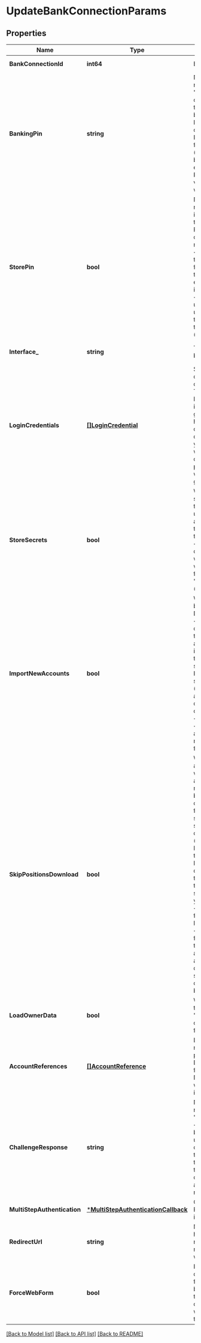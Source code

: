 # UpdateBankConnectionParams

## Properties
Name | Type | Description | Notes
------------ | ------------- | ------------- | -------------
**BankConnectionId** | **int64** | Bank connection identifier | [default to null]
**BankingPin** | **string** | NOTE: This field is deprecated and will be removed at some point. Use &#39;loginCredentials&#39; + &#39;interface&#39; instead. If any of those two fields is used, then the value of this field will be ignored.&lt;br&gt;&lt;br&gt;Online banking PIN. Any symbols are allowed. Max length: 170. If a PIN is stored in the bank connection, then this field may remain unset. If finAPI&#39;s web form is not required and the field is set though then it will always be used (even if there is some other PIN stored in the bank connection). If you want the user to enter a PIN in finAPI&#39;s web form even when a PIN is stored, then just set the field to any value, so that the service recognizes that you wish to use the web form flow. | [optional] [default to null]
**StorePin** | **bool** | NOTE: This field is deprecated and will be removed at some point. Use &#39;storeSecrets&#39; instead.&lt;br&gt;&lt;br&gt;Whether to store the PIN. If the PIN is stored, it is not required to pass the PIN again when updating this bank connection or when executing orders (like money transfers). Default is false. &lt;br/&gt;&lt;br/&gt;NOTES:&lt;br/&gt; - before you set this field to true, please regard the &#39;pinsAreVolatile&#39; flag of this connection&#39;s bank. Please note that volatile credentials will not be stored, even if provided, to enforce user involvement in the next communication with the bank;&lt;br/&gt; - this field is ignored in case when the user will need to use finAPI&#39;s web form. The user will be able to decide whether to store the PIN or not in the web form, depending on the &#39;storeSecretsAvailableInWebForm&#39; setting (see Client Configuration). | [optional] [default to null]
**Interface_** | **string** | The interface to use for connecting with the bank. | [optional] [default to null]
**LoginCredentials** | [**[]LoginCredential**](LoginCredential.md) | Set of login credentials. Must be passed in combination with the &#39;interface&#39; field, if the credentials have not been previously stored. The labels that you pass must match with the login credential labels that the respective interface defines. finAPI will combine the given credentials with any credentials that it has stored. You can leave this field unset in case finAPI has stored all required credentials. When you must use a web form, you can also leave this field unset and the web form will take care of getting the credentials from the user. However, if you do pass credentials in that case, the web form will show only those fields that you have given. | [optional] [default to null]
**StoreSecrets** | **bool** | Whether to store the secret login fields. If the secret fields are stored, then updates can be triggered without the involvement of the users, as long as the credentials remain valid and the bank consent has not expired. Note that bank consent will be stored regardless of the field value. Default value is false.&lt;br/&gt;&lt;br/&gt;NOTES:&lt;br/&gt; - this field is ignored in case when the user will need to use finAPI&#39;s web form. The user will be able to decide whether to store the secrets or not in the web form, depending on the &#39;storeSecretsAvailableInWebForm&#39; setting (see Client Configuration). | [optional] [default to null]
**ImportNewAccounts** | **bool** | Whether new accounts that have not yet been imported will be imported or not. Default is false. &lt;br/&gt;&lt;br/&gt;NOTES:&lt;br/&gt;&amp;bull; For best performance of the bank connection update, you should not enable this flag unless you really expect new accounts to be available in the connection. It is recommended to let your users tell you through your application when they want the service to look for new accounts.&lt;br/&gt;&amp;bull; If you have imported a bank connection using specific &lt;code&gt;accountTypeIds&lt;/code&gt; (e.g. &lt;code&gt;1,2&lt;/code&gt; to import checking and saving accounts), you would import all other accounts (e.g. security accounts or credit cards) by setting &lt;code&gt;importNewAccounts&lt;/code&gt; to &lt;code&gt;true&lt;/code&gt;. To avoid importing account types that you are not interested in, make sure this field is undefined or set to false. | [optional] [default to null]
**SkipPositionsDownload** | **bool** | Whether to skip the download of transactions and securities or not. If set to true, then finAPI will download just the accounts list with the accounts&#39; information (like account name, number, holder, etc), as well as the accounts&#39; balances (if possible), but skip the download of transactions and securities. Default is false.&lt;br/&gt;&lt;br/&gt;NOTES:&lt;br/&gt;&amp;bull; If you skip the download of transactions and securities during an import or update, you can still download them on a later update (though you might not get all positions at a later point, because the date range in which the bank servers provide this data is usually limited). However, once finAPI has downloaded the transactions or securities for the first time, you will not be able to go back to skipping the download of transactions and securities! In other words: Once you make your first request with &lt;code&gt;skipPositionsDownload&#x3D;false&lt;/code&gt; for a certain bank connection, you will no longer be able to make a request with &lt;code&gt;skipPositionsDownload&#x3D;true&lt;/code&gt; for that same bank connection.&lt;br/&gt;&amp;bull; If this bank connection is updated via finAPI&#39;s automatic batch update, then transactions and security positions &lt;u&gt;will&lt;/u&gt; be downloaded in any case!&lt;br/&gt;&amp;bull; For security accounts, skipping the downloading of the securities might result in the account&#39;s balance also not being downloaded.&lt;br/&gt; | [optional] [default to null]
**LoadOwnerData** | **bool** | Whether to load/refresh information about the bank connection owner(s) - see field &#39;owners&#39;. Default value is &#39;false&#39;. Note that owner data is NOT loaded/refreshed during finAPI&#39;s automatic bank connection update. | [optional] [default to null]
**AccountReferences** | [**[]AccountReference**](AccountReference.md) | List of accounts for which access is requested from the bank. It may only be passed if the bank interface has the DETAILED_CONSENT property set. if omitted, finAPI will use the list of existing accounts. Note that the parameter is still required if you want to import new accounts (i.e. call with importNewAccounts&#x3D;true). | [optional] [default to null]
**ChallengeResponse** | **string** | NOTE: This field is DEPRECATED and will get removed at some point. Please refer to the &#39;multiStepAuthentication&#39; field instead.&lt;br/&gt;&lt;br/&gt;Challenge response. This field should be set only when the previous attempt of update the bank connection failed with HTTP code 510, i.e. the bank sent a challenge for the user for an additional authentication. In this case, this field must contain the response to the bank&#39;s challenge. Note that in the context of finAPI&#39;s web form flow, finAPI will automatically deal with getting the challenge response from the user via the web form. | [optional] [default to null]
**MultiStepAuthentication** | [***MultiStepAuthenticationCallback**](MultiStepAuthenticationCallback.md) | Container for multi-step authentication data. Required when a previous service call initiated a multi-step authentication. | [optional] [default to null]
**RedirectUrl** | **string** | Must only be passed when the used interface has the property REDIRECT_APPROACH and no web form flow is used. The user will be redirected to the given URL from the bank&#39;s website after having entered his credentials. | [optional] [default to null]
**ForceWebForm** | **bool** | If the user has stored his credentials and a default two step procedure, the finAPI web form will only be shown in case a TAN has to be provided or an error has occurred. In case the user wants to change his stored data, you can set this field to true. It will force the webform flow for the user and allow changes to the data he has stored. | [optional] [default to null]

[[Back to Model list]](../README.md#documentation-for-models) [[Back to API list]](../README.md#documentation-for-api-endpoints) [[Back to README]](../README.md)


